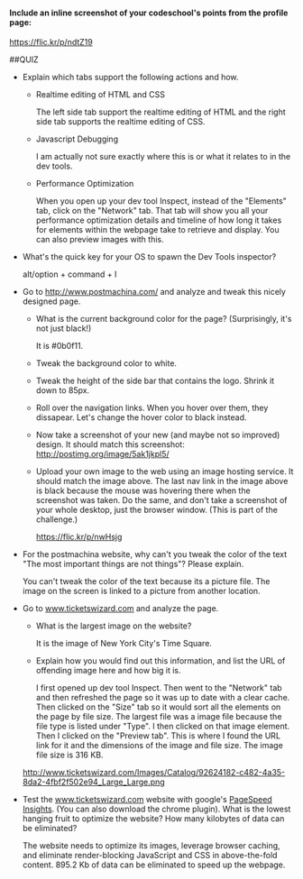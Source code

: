 #### Include an inline screenshot of your codeschool's points from the profile page:

  https://flic.kr/p/ndtZ19

##QUIZ
* Explain which tabs support the following actions and how.
  * Realtime editing of HTML and CSS 

    The left side tab support the realtime editing of HTML and the right side tab supports the realtime editing of CSS.

  * Javascript Debugging

    I am actually not sure exactly where this is or what it relates to in the dev tools.


  * Performance Optimization 

    When you open up your dev tool Inspect, instead of the "Elements" tab, click on the "Network" tab. That tab will show you all your performance optimization details and timeline of how long it takes for elements within the webpage take to retrieve and display. You can also preview images with this.

* What's the quick key for your OS to spawn the Dev Tools inspector?

  alt/option + command + I

* Go to http://www.postmachina.com/ and analyze and tweak this nicely designed page.
  * What is the current background color for the page?  (Surprisingly, it's not just black!)

    It is #0b0f11.

  * Tweak the background color to white.
  * Tweak the height of the side bar that contains the logo.  Shrink it down to 85px.
  * Roll over the navigation links.  When you hover over them, they dissapear.  Let's change the hover color to black instead.
  * Now take a screenshot of your new (and maybe not so improved) design.  It should match this screenshot: http://postimg.org/image/5ak1jkpl5/
  * Upload your own image to the web using an image hosting service.  It should match the image above. The last nav link in the image above is black because the mouse was hovering there when the screenshot was taken. Do the same, and don't take a screenshot of your whole desktop, just the browser window. (This is part of the challenge.)

    https://flic.kr/p/nwHsjg

* For the postmachina website, why can't you tweak the color of the text "The most important things are not things"?  Please explain.

  You can't tweak the color of the text because its a picture file. The image on the screen is linked to a picture from another location.

* Go to www.ticketswizard.com and analyze the page.  
  * What is the largest image on the website? 

    It is the image of New York City's Time Square.

  * Explain how you would find out this information, and list the URL of offending image here and how big it is.

    I first opened up dev tool Inspect. Then went to the "Network" tab and then refreshed the page so it was up to date with a clear cache. Then clicked on the "Size" tab so it would sort all the elements on the page by file size. The largest file was a image file because the file type is listed under "Type". I then clicked on that image element. Then I clicked on the "Preview tab". This is where I found the URL link for it and the dimensions of the image and file size. The image file size is 316 KB.

  http://www.ticketswizard.com/Images/Catalog/92624182-c482-4a35-8da2-4fbf2f502e94_Large_Large.png

* Test the www.ticketswizard.com website with google's [PageSpeed Insights](http://www.ticketswizard.com/).  (You can also download the chrome plugin).  What is the lowest hanging fruit to optimize the website?  How many kilobytes of data can be eliminated?

  The website needs to optimize its images, leverage browser caching, and eliminate render-blocking JavaScript and CSS in above-the-fold content. 895.2 Kb of data can be eliminated to speed up the webpage.

